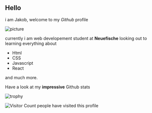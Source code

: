 ## Hello
i am Jakob, welcome to my _Github_ profile




![picture](https://www.queb.org/wp-content/uploads/2022/08/logo-neue-fische.png)

currently i am web developement student at **Neuefische** looking out to learning everything about
- Html
- CSS
- Javascript
- React

and much more.

Have a look at my **impressive** Github stats

![trophy](https://github-profile-trophy.vercel.app/?username=JakobRaap)

![Visitor Count](https://profile-counter.glitch.me/JakobRaap/count.svg) people have visited this profile

